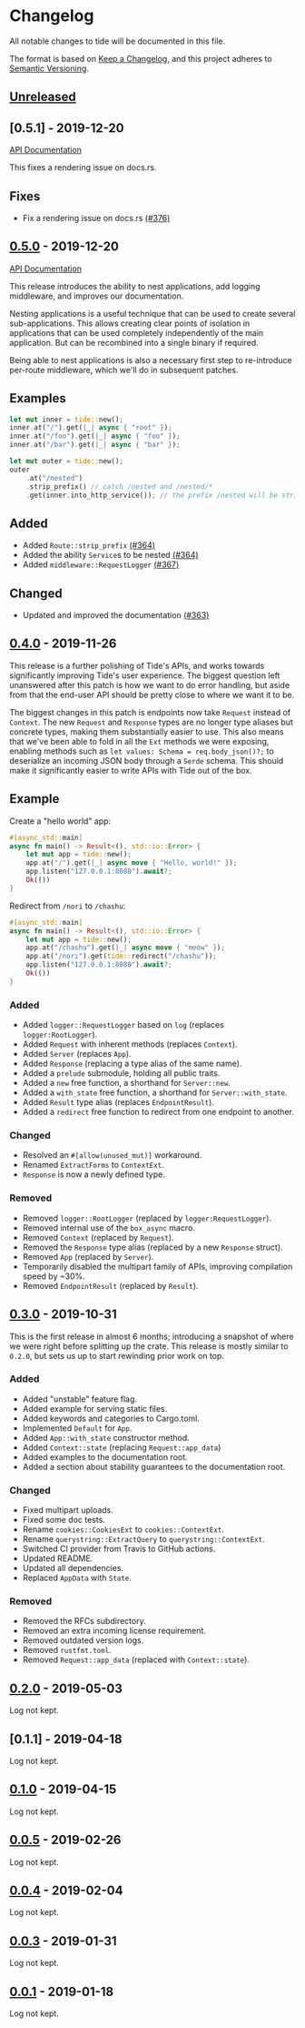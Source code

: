 # Changelog

All notable changes to tide will be documented in this file.

The format is based on [Keep a Changelog](https://keepachangelog.com/en/1.0.0/),
and this project adheres to [Semantic Versioning](https://book.async.rs/overview/stability-guarantees.html).

## [Unreleased]

## [0.5.1] - 2019-12-20

[API Documentation](https://docs.rs/tide/0.5.1/tide)

This fixes a rendering issue on docs.rs.

## Fixes

- Fix a rendering issue on docs.rs [(#376)](https://github.com/http-rs/tide/pull/376)

## [0.5.0] - 2019-12-20

[API Documentation](https://docs.rs/tide/0.5.0/tide)

This release introduces the ability to nest applications, add logging
middleware, and improves our documentation.

Nesting applications is a useful technique that can be used to create several
sub-applications. This allows creating clear points of isolation in applications
that can be used completely independently of the main application. But can be
recombined into a single binary if required.

Being able to nest applications is also a necessary first step to re-introduce
per-route middleware, which we'll do in subsequent patches.

## Examples

```rust
let mut inner = tide::new();
inner.at("/").get(|_| async { "root" });
inner.at("/foo").get(|_| async { "foo" });
inner.at("/bar").get(|_| async { "bar" });

let mut outer = tide::new();
outer
    .at("/nested")
    .strip_prefix() // catch /nested and /nested/*
    .get(inner.into_http_service()); // the prefix /nested will be stripped here
```

## Added

- Added `Route::strip_prefix` [(#364)](https://github.com/http-rs/tide/pull/364)
- Added the ability `Service`s to be nested [(#364)](https://github.com/http-rs/tide/pull/364)
- Added `middleware::RequestLogger` [(#367)](https://github.com/http-rs/tide/pull/367)

## Changed

- Updated and improved the documentation [(#363)](https://github.com/http-rs/tide/pull/363)

## [0.4.0] - 2019-11-26

This release is a further polishing of Tide's APIs, and works towards
significantly improving Tide's user experience. The biggest question left
unanswered after this patch is how we want to do error handling, but aside from
that the end-user API should be pretty close to where we want it to be.

The biggest changes in this patch is endpoints now take `Request` instead of
`Context`. The new `Request` and `Response` types are no longer type aliases but
concrete types, making them substantially easier to use. This also means that
we've been able to fold in all the `Ext` methods we were exposing, enabling
methods such as `let values: Schema = req.body_json()?;` to deserialize an
incoming JSON body through a `Serde` schema. This should make it significantly
easier to write APIs with Tide out of the box.

## Example

Create a "hello world" app:
```rust
#[async_std::main]
async fn main() -> Result<(), std::io::Error> {
    let mut app = tide::new();
    app.at("/").get(|_| async move { "Hello, world!" });
    app.listen("127.0.0.1:8080").await?;
    Ok(())
}
```

Redirect from `/nori` to `/chashu`:

```rust
#[async_std::main]
async fn main() -> Result<(), std::io::Error> {
    let mut app = tide::new();
    app.at("/chashu").get(|_| async move { "meow" });
    app.at("/nori").get(tide::redirect("/chashu"));
    app.listen("127.0.0.1:8080").await?;
    Ok(())
}
```

### Added

- Added `logger::RequestLogger` based on `log` (replaces `logger:RootLogger`).
- Added `Request` with inherent methods (replaces `Context`).
- Added `Server` (replaces `App`).
- Added `Response` (replacing a type alias of the same name).
- Added a `prelude` submodule, holding all public traits.
- Added a `new` free function, a shorthand for `Server::new`.
- Added a `with_state` free function, a shorthand for `Server::with_state`.
- Added `Result` type alias (replaces `EndpointResult`).
- Added a `redirect` free function to redirect from one endpoint to another.

### Changed

- Resolved an `#[allow(unused_mut)]` workaround.
- Renamed `ExtractForms` to `ContextExt`.
- `Response` is now a newly defined type.

### Removed

- Removed `logger::RootLogger` (replaced by `logger:RequestLogger`).
- Removed internal use of the `box_async` macro.
- Removed `Context` (replaced by `Request`).
- Removed the `Response` type alias (replaced by a new `Response` struct).
- Removed `App` (replaced by `Server`).
- Temporarily disabled the multipart family of APIs, improving compilation
  speed by ~30%.
- Removed `EndpointResult` (replaced by `Result`).

## [0.3.0] - 2019-10-31

This is the first release in almost 6 months; introducing a snapshot of where we
were right before splitting up the crate. This release is mostly similar to
`0.2.0`, but sets us up to start rewinding prior work on top.

### Added

- Added "unstable" feature flag.
- Added example for serving static files.
- Added keywords and categories to Cargo.toml.
- Implemented `Default` for `App`.
- Added `App::with_state` constructor method.
- Added `Context::state` (replacing `Request::app_data`)
- Added examples to the documentation root.
- Added a section about stability guarantees to the documentation root.

### Changed

- Fixed multipart uploads.
- Fixed some doc tests.
- Rename `cookies::CookiesExt` to `cookies::ContextExt`.
- Rename `querystring::ExtractQuery` to `querystring::ContextExt`.
- Switched CI provider from Travis to GitHub actions.
- Updated README.
- Updated all dependencies.
- Replaced `AppData` with `State`.

### Removed

- Removed the RFCs subdirectory.
- Removed an extra incoming license requirement.
- Removed outdated version logs.
- Removed `rustfmt.toml`.
- Removed `Request::app_data` (replaced with `Context::state`).

## [0.2.0] - 2019-05-03

Log not kept.

## [0.1.1] - 2019-04-18

Log not kept.

## [0.1.0] - 2019-04-15

Log not kept.

## [0.0.5] - 2019-02-26

Log not kept.

## [0.0.4] - 2019-02-04

Log not kept.

## [0.0.3] - 2019-01-31

Log not kept.

## [0.0.1] - 2019-01-18

Log not kept.

[Unreleased]: https://github.com/http-rs/tide/compare/0.5.0...HEAD
[0.5.0]: https://github.com/http-rs/tide/compare/0.4.0...0.5.0
[0.4.0]: https://github.com/http-rs/tide/compare/0.3.0...0.4.0
[0.3.0]: https://github.com/http-rs/tide/compare/0.2.0...0.3.0
[0.2.0]: https://github.com/http-rs/tide/compare/0.1.0...0.2.0
[0.1.0]: https://github.com/http-rs/tide/compare/0.0.5...0.1.0
[0.0.5]: https://github.com/http-rs/tide/compare/0.0.4...0.0.5
[0.0.4]: https://github.com/http-rs/tide/compare/0.0.3...0.0.4
[0.0.3]: https://github.com/http-rs/tide/compare/0.0.1...0.0.3
[0.0.1]: https://github.com/http-rs/tide/compare/0.0.1
